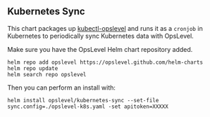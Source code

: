 Kubernetes Sync
---

This chart packages up [kubectl-opslevel](https://github.com/OpsLevel/kubectl-opslevel) and runs it as a `cronjob` in Kubernetes to periodically sync Kubernetes data with OpsLevel.

Make sure you have the OpsLevel Helm chart repository added.

```
helm repo add opslevel https://opslevel.github.com/helm-charts
helm repo update
helm search repo opslevel
```

Then you can perform an install with:

```
helm install opslevel/kubernetes-sync --set-file sync.config=./opslevel-k8s.yaml -set apitoken=XXXXX
```
